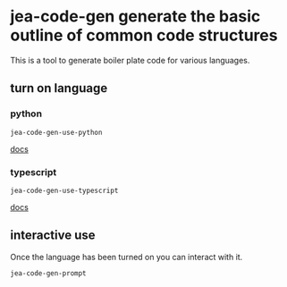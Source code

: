 # jea-code-gen generate the basic outline of common code structures

This is a tool to generate boiler plate code for various languages.

## turn on language
### python
`jea-code-gen-use-python`

[docs](./README-jea-code-gen-python.md)

### typescript
`jea-code-gen-use-typescript`

[docs](./README-jea-code-gen-typescript.md)

## interactive use
Once the language has been turned on you can interact with it.

`jea-code-gen-prompt`




